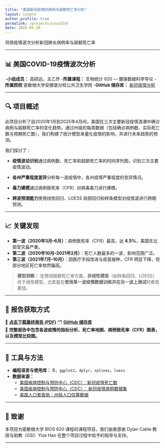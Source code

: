 ```yaml
---
title: "美国新冠疫情的病例与超额死亡率分析"
layout: single
author_profile: true
permalink: /projects/covid19/
date: 2025-04-28
---
```


将按疫情波次分析新冠肺炎病例率与超额死亡率

---
## 📊 美国COVID-19疫情波次分析

-**小组成员：** 高硕远，主乙乔 
-**所属课程：** 生物统计 620 — 健康数据科学导论 
-**所属院校** 密歇根大学安娜堡分校公共卫生学院
-**GitHub 储存库：** [新冠疫情分析](https://github.com/GSYH/Analysis-of-the-COVID-19)

---

## 🔍 项目概述

此项目分析了自2020年1月到2025年4月间，美国在三次主要新冠疫情浪潮中确诊病例与超额死亡率的变化趋势。通过州级的每周数据（包括确诊病例数、实际死亡数与预期死亡数），我们构建了统计模型来量化疫情的影响，并进行未来趋势的预测。

我们探讨了：

- **疫情波动识别**通过病例数、死亡率和超额死亡率的时间序列图，识别三次主要疫情波动。

- **各州严重程度差异**分析每一波疫情中，各州疫情严重程度的变异情况。

- **毒力建模**通过病例致死率（CFR）对病毒毒力进行建模。

- **跨波预测能力**使用线性回归、LOESS 局部回归和样条模型对疫情波进行跨期预测。

---

## 📈 关键发现

- **第一波（2020年3月–6月）**：病例致死率（CFR）最高，达 **4.5%**，美国东北部受灾最严重。
- **第二波（2020年10月–2021年2月）**：死亡人数最多的一波，影响范围广泛。
- **第三波（2021年7月–10月）**：因医疗手段改进与疫苗接种，CFR 明显下降，但部分地区死亡率依然偏高。

> **模型洞察：** 在预测超额死亡率方面，**非线性模型**（如样条回归、LOESS）优于线性模型，尤其是在**使用某一波疫情数据训练并在另一波上测试**时表现更佳。


---

## 📄 报告获取方式

📘 **[点击下载最终报告 (PDF)](/files/BIOS_620_Final_Project_Report.pdf)**
🗂️ **[GitHub 储存库](https://github.com/GSYH/Analysis-of-the-COVID-19)**  
📍 **完整报告中包含各波疫情的指标分析、死亡率地图、病例致死率（CFR）图表，以及模型比较图。**


---

## 🧪 工具与方法

- **编程语言与使用库：** R，`ggplot2`，`dplyr`，`splines`，`loess`
- **数据来源：**  
  - [美国疾病控制与预防中心（CDC）：新冠疫情死亡数](https://data.cdc.gov/National-Center-for-Health-Statistics/Provisional-COVID-19-Death-Counts-by-Week-Ending-D/r8kw-7aab)  
  - [美国疾病控制与预防中心（CDC）： 新冠疫情病例数据集](https://data.cdc.gov/Case-Surveillance/Weekly-United-States-COVID-19-Cases-and-Deaths-by-/pwn4-m3yp)  
  - [美国人口普查局：州级人口估算数据](https://www.census.gov/newsroom/press-kits/2024/national-state-population-estimates.html)

---

## 🧠 致谢

本项目为密歇根大学 BIOS 620 课程的课程项目。我们由衷感谢 Dylan Cable 教授与助教（GSI）Yize Hao 在整个项目过程中给予的指导与支持。

---
